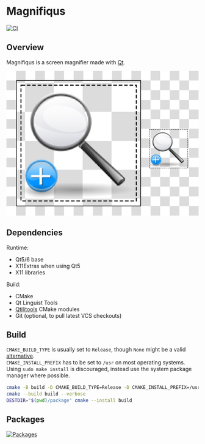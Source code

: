 # Magnifiqus

[![CI]](https://github.com/qtilities/magnifiqus/actions/workflows/build.yml)

## Overview

Magnifiqus is a screen magnifier made with [Qt].

![Screenshot](resources/screenshot.png)

## Dependencies

Runtime:

- Qt5/6 base
- X11Extras when using Qt5
- X11 libraries

Build:

- CMake
- Qt Linguist Tools
- [Qtilitools] CMake modules
- Git (optional, to pull latest VCS checkouts)

## Build

`CMAKE_BUILD_TYPE` is usually set to `Release`, though `None` might be a valid [alternative].<br>
`CMAKE_INSTALL_PREFIX` has to be set to `/usr` on most operating systems.<br>
Using `sudo make install` is discouraged, instead use the system package manager where possible.

```bash
cmake -B build -D CMAKE_BUILD_TYPE=Release -D CMAKE_INSTALL_PREFIX=/usr -W no-dev
cmake --build build --verbose
DESTDIR="$(pwd)/package" cmake --install build
```

## Packages

[![Packages]](https://repology.org/project/magnifiqus/versions)


[alternative]: https://wiki.archlinux.org/title/CMake_package_guidelines#Fixing_the_automatic_optimization_flag_override
[CI]:          https://github.com/qtilities/magnifiqus/actions/workflows/build.yml/badge.svg
[Packages]:    https://repology.org/badge/vertical-allrepos/magnifiqus.svg
[Qt]:          https://qt.io
[Qtilitools]:         https://github.com/qtilities/qtilitools/
